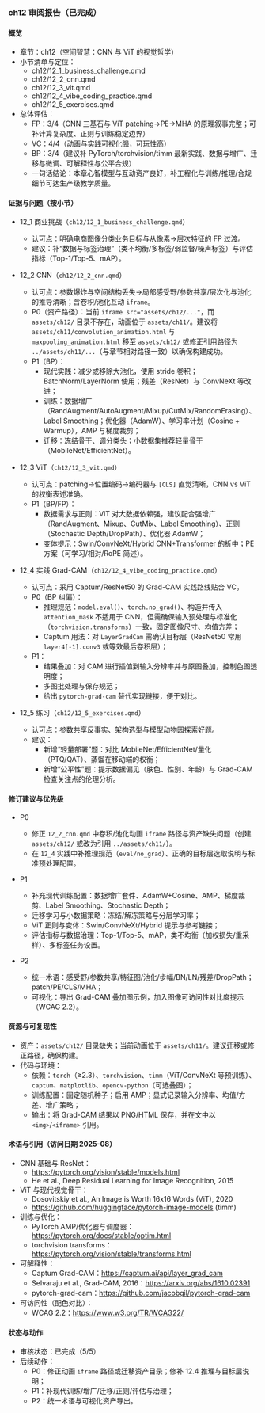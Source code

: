 ### ch12 审阅报告（已完成）

#### 概览
- 章节：ch12（空间智慧：CNN 与 ViT 的视觉哲学）
- 小节清单与定位：
  - ch12/12_1_business_challenge.qmd
  - ch12/12_2_cnn.qmd
  - ch12/12_3_vit.qmd
  - ch12/12_4_vibe_coding_practice.qmd
  - ch12/12_5_exercises.qmd
- 总体评估：
  - FP：3/4（CNN 三基石与 ViT patching→PE→MHA 的原理叙事完整；可补计算复杂度、正则与训练稳定边界）
  - VC：4/4（动画与实践可视化强，可玩性高）
  - BP：3/4（建议补 PyTorch/torchvision/timm 最新实践、数据与增广、迁移与微调、可解释性与公平合规）
  - 一句话结论：本章心智模型与互动资产良好，补工程化与训练/推理/合规细节可达生产级教学质量。

#### 证据与问题（按小节）
- 12_1 商业挑战（`ch12/12_1_business_challenge.qmd`）
  - 认可点：明确电商图像分类业务目标与从像素→层次特征的 FP 过渡。
  - 建议：补“数据与标签治理”（类不均衡/多标签/弱监督/噪声标签）与评估指标（Top-1/Top-5、mAP）。

- 12_2 CNN（`ch12/12_2_cnn.qmd`）
  - 认可点：参数爆炸与空间结构丢失→局部感受野/参数共享/层次化与池化的推导清晰；含卷积/池化互动 `iframe`。
  - P0（资产路径）：当前 `iframe src="assets/ch12/..."`，而 `assets/ch12/` 目录不存在，动画位于 `assets/ch11/`。建议将 `assets/ch11/convolution_animation.html` 与 `maxpooling_animation.html` 移至 `assets/ch12/` 或修正引用路径为 `../assets/ch11/...`（与章节相对路径一致）以确保构建成功。
  - P1（BP）：
    - 现代实践：减少或移除大池化，使用 stride 卷积；BatchNorm/LayerNorm 使用；残差（ResNet）与 ConvNeXt 等改进；
    - 训练：数据增广（RandAugment/AutoAugment/Mixup/CutMix/RandomErasing）、Label Smoothing；优化器（AdamW）、学习率计划（Cosine + Warmup），AMP 与梯度裁剪；
    - 迁移：冻结骨干、调分类头；小数据集推荐轻量骨干（MobileNet/EfficientNet）。

- 12_3 ViT（`ch12/12_3_vit.qmd`）
  - 认可点：patching→位置编码→编码器与 `[CLS]` 直觉清晰，CNN vs ViT 的权衡表述准确。
  - P1（BP/FP）：
    - 数据需求与正则：ViT 对大数据依赖强，建议配合强增广（RandAugment、Mixup、CutMix、Label Smoothing）、正则（Stochastic Depth/DropPath）、优化器 AdamW；
    - 变体提示：Swin/ConvNeXt/Hybrid CNN+Transformer 的折中；PE 方案（可学习/相对/RoPE 简述）。

- 12_4 实践 Grad-CAM（`ch12/12_4_vibe_coding_practice.qmd`）
  - 认可点：采用 Captum/ResNet50 的 Grad-CAM 实践路线贴合 VC。
  - P0（BP 纠偏）：
    - 推理规范：`model.eval()`、`torch.no_grad()`、构造并传入 `attention_mask` 不适用于 CNN，但需确保输入预处理与标准化（`torchvision.transforms`）一致，固定图像尺寸、均值方差；
    - Captum 用法：对 `LayerGradCam` 需确认目标层（ResNet50 常用 `layer4[-1].conv3` 或等效最后卷积层）；
  - P1：
    - 结果叠加：对 CAM 进行插值到输入分辨率并与原图叠加，控制色图透明度；
    - 多图批处理与保存规范；
    - 给出 `pytorch-grad-cam` 替代实现链接，便于对比。

- 12_5 练习（`ch12/12_5_exercises.qmd`）
  - 认可点：参数共享反事实、架构选型与模型动物园探索好题。
  - 建议：
    - 新增“轻量部署”题：对比 MobileNet/EfficientNet/量化（PTQ/QAT）、蒸馏在移动端的权衡；
    - 新增“公平性”题：提示数据偏见（肤色、性别、年龄）与 Grad-CAM 检查关注点的伦理分析。

#### 修订建议与优先级
- P0
  - 修正 `12_2_cnn.qmd` 中卷积/池化动画 `iframe` 路径与资产缺失问题（创建 `assets/ch12/` 或改为引用 `../assets/ch11/`）。
  - 在 `12_4` 实践中补推理规范（`eval/no_grad`）、正确的目标层选取说明与标准预处理配置。

- P1
  - 补充现代训练配置：数据增广套件、AdamW+Cosine、AMP、梯度裁剪、Label Smoothing、Stochastic Depth；
  - 迁移学习与小数据策略：冻结/解冻策略与分层学习率；
  - ViT 正则与变体：Swin/ConvNeXt/Hybrid 提示与参考链接；
  - 评估指标与数据治理：Top-1/Top-5、mAP，类不均衡（加权损失/重采样）、多标签任务设置。

- P2
  - 统一术语：感受野/参数共享/特征图/池化/步幅/BN/LN/残差/DropPath；patch/PE/CLS/MHA；
  - 可视化：导出 Grad-CAM 叠加图示例，加入图像可访问性对比度提示（WCAG 2.2）。

#### 资源与可复现性
- 资产：`assets/ch12/` 目录缺失；当前动画位于 `assets/ch11/`。建议迁移或修正路径，确保构建。
- 代码与环境：
  - 依赖：`torch`（≥2.3）、`torchvision`、`timm`（ViT/ConvNeXt 等预训练）、`captum`、`matplotlib`、`opencv-python`（可选叠图）；
  - 训练配置：固定随机种子；启用 AMP；显式记录输入分辨率、均值/方差、增广策略；
  - 输出：将 Grad-CAM 结果以 PNG/HTML 保存，并在文中以 `<img>`/`<iframe>` 引用。

#### 术语与引用（访问日期 2025-08）
- CNN 基础与 ResNet：
  - https://pytorch.org/vision/stable/models.html
  - He et al., Deep Residual Learning for Image Recognition, 2015
- ViT 与现代视觉骨干：
  - Dosovitskiy et al., An Image is Worth 16x16 Words (ViT), 2020
  - https://github.com/huggingface/pytorch-image-models (timm)
- 训练与优化：
  - PyTorch AMP/优化器与调度器：https://pytorch.org/docs/stable/optim.html
  - torchvision transforms：https://pytorch.org/vision/stable/transforms.html
- 可解释性：
  - Captum Grad-CAM：https://captum.ai/api/layer_grad_cam
  - Selvaraju et al., Grad-CAM, 2016：https://arxiv.org/abs/1610.02391
  - pytorch-grad-cam：https://github.com/jacobgil/pytorch-grad-cam
- 可访问性（配色对比）：
  - WCAG 2.2：https://www.w3.org/TR/WCAG22/

#### 状态与动作
- 审核状态：已完成（5/5）
- 后续动作：
  - P0：修正动画 `iframe` 路径或迁移资产目录；修补 12.4 推理与目标层说明；
  - P1：补现代训练/增广/迁移/正则/评估与治理；
  - P2：统一术语与可视化资产导出。

